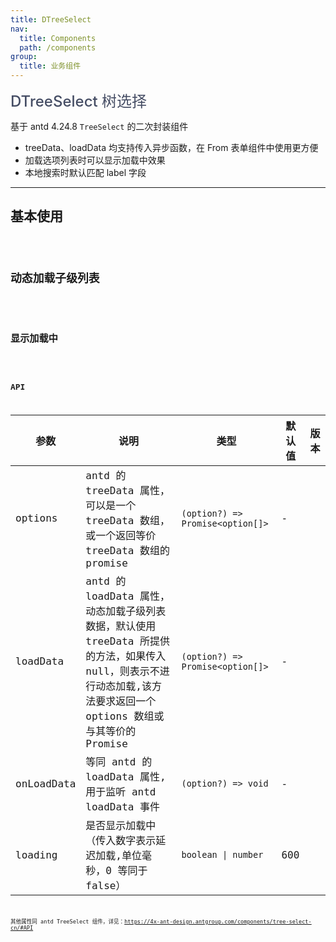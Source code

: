 ```yaml
---
title: DTreeSelect
nav:
  title: Components
  path: /components
group:
  title: 业务组件
---
```


<span style="font-size:24px;color:#454d64;font-weight:500">DTreeSelect 树选择</span>

基于 antd 4.24.8 `TreeSelect` 的二次封装组件

- treeData、loadData 均支持传入异步函数，在 From 表单组件中使用更方便
- 加载选项列表时可以显示加载中效果
- 本地搜索时默认匹配 label 字段

---

## 基本使用

<code src="./demos/basicDemo.tsx"  />

## 动态加载子级列表

<code src="./demos/loadChildrenDemo.tsx" />

## 显示加载中

<code src="./demos/loadingDemo.tsx" />

## API

| 参数 | 说明 | 类型 | 默认值 | 版本 |
| --- | --- | --- | --- | --- |
| options | antd 的 treeData 属性，可以是一个 treeData 数组，或一个返回等价 treeData 数组的 promise | `(option?) => Promise<option[]>` | - |  |
| loadData | antd 的 loadData 属性，动态加载子级列表数据，默认使用 treeData 所提供的方法，如果传入 null，则表示不进行动态加载,该方法要求返回一个 options 数组或与其等价的 Promise | `(option?) => Promise<option[]>` | - |  |
| onLoadData | 等同 antd 的 loadData 属性,用于监听 antd loadData 事件 | `(option?) => void` | - |  |
| loading | 是否显示加载中（传入数字表示延迟加载,单位毫秒，0 等同于 false） | `boolean \| number` | 600 |  |

其他属性同 antd TreeSelect 组件，详见：https://4x-ant-design.antgroup.com/components/tree-select-cn/#API
